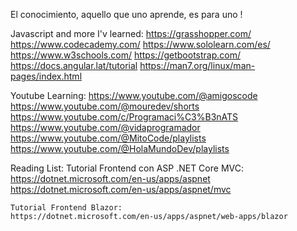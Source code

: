 
El conocimiento, aquello que uno aprende, es para uno !

Javascript and more I'v learned:
https://grasshopper.com/
https://www.codecademy.com/
https://www.sololearn.com/es/
https://www.w3schools.com/
https://getbootstrap.com/
https://docs.angular.lat/tutorial
https://man7.org/linux/man-pages/index.html

Youtube Learning:
https://www.youtube.com/@amigoscode
https://www.youtube.com/@mouredev/shorts
https://www.youtube.com/c/Programaci%C3%B3nATS
https://www.youtube.com/@vidaprogramador
https://www.youtube.com/@MitoCode/playlists
https://www.youtube.com/@HolaMundoDev/playlists

Reading List:
    Tutorial Frontend con ASP .NET Core MVC:
    https://dotnet.microsoft.com/en-us/apps/aspnet
    https://dotnet.microsoft.com/en-us/apps/aspnet/mvc

    Tutorial Frontend Blazor:
    https://dotnet.microsoft.com/en-us/apps/aspnet/web-apps/blazor

